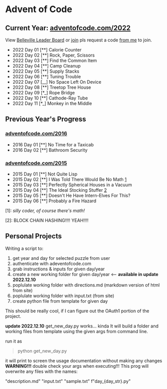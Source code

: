 # Advent of Code

## Current Year: [adventofcode.com/2022](https://adventofcode.com/2022)

View [Belleville Leader Board](https://adventofcode.com/2022/leaderboard/private/view/2588518) or [join](https://adventofcode.com/2022/leaderboard/private) pls request a code [from me](mailto:greg.denyes@gmail.com) to join.

- 2022 Day 01 [**] Calorie Counter
- 2022 Day 02 [**] Rock, Paper, Scissors
- 2022 Day 03 [**] Find the Common Item
- 2022 Day 04 [**] Camp Cleanup
- 2022 Day 05 [**] Supply Stacks
- 2022 Day 06 [**] Tuning Trouble
- 2022 Day 07 [__] No Space Left On Device
- 2022 Day 08 [**] Treetop Tree House
- 2022 Day 09 [*_] Rope Bridge
- 2022 Day 10 [**] Cathode-Ray Tube
- 2022 Day 11 [*_] Monkey in the Middle

## Previous Year's Progress

### [adventofcode.com/2016](https://adventofcode.com/2016)

- 2016 Day 01 [**] No Time for a Taxicab
- 2016 Day 02 [**] Bathroom Security

### [adventofcode.com/2015](https://adventofcode.com/2015)

- 2015 Day 01 [**] Not Quite Lisp
- 2015 Day 02 [**] I Was Told There Would Be No Math [1](#1)
- 2015 Day 03 [**] Perfectly Spherical Houses in a Vacuum
- 2015 Day 04 [**] The Ideal Stocking Stuffer [2](#2)
- 2015 Day 05 [**] Doesn't He Have Intern-Elves For This?
- 2015 Day 06 [**] Probably a Fire Hazard

[1]: *silly coder, of course there's math!*

[2]: BLOCK CHAIN HASHING!!!! YEAH!!!!

## Personal Projects

Writing a script to:

1. get year and day for selected puzzle from user
2. authenticate with adeventofcode.com
3. grab instructions & inputs for given day/year
4. create a new working folder for given day/year <-- **available in update 2022.12.10**
5. poplulate working folder with directions.md (markdown version of html from site)
6. poplulate working folder with input.txt (from site)
7. create python file from template for given day

This should be really cool, if I can figure out the OAuth1 portion of the project.

**update 2022.12.10**
get_new_day.py works... kinda
It will build a folder and working files from template using the given args from command line.

run it as
  >python get_new_day.py

it will print to screen the usage documentation without making any changes
**WARNING!!!**
double check your args when executing!!!
This prog will overwrite any files with the names:

  "description.md"
  "input.txt"
  "sample.txt"
  f"day_{day_str}.py"
